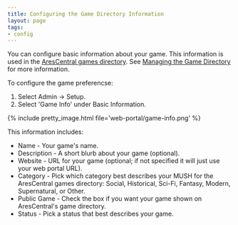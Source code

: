 ```yaml
---
title: Configuring the Game Directory Information
layout: page
tags:
- config
---
```


You can configure basic information about your game.  This information is used in the [AresCentral games directory](http://arescentral.aresmush.com).  See [Managing the Game Directory](/tutorials/manage/directory.html) for more information.

To configure the game preferencse:

1. Select Admin -> Setup.
2. Select 'Game Info' under Basic Information.

{% include pretty_image.html file='web-portal/game-info.png' %}

This information includes:

* Name - Your game's name.
* Description - A short blurb about your game (optional).
* Website - URL for your game (optional; if not specified it will just use your web portal URL).
* Category - Pick which category best describes your MUSH for the AresCentral games directory: Social, Historical, Sci-Fi, Fantasy, Modern, Supernatural, or Other.
* Public Game - Check the box if you want your game shown on AresCentral's game directory.
* Status - Pick a status that best describes your game.
